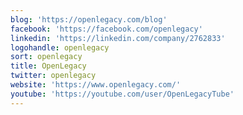 ```yaml
---
blog: 'https://openlegacy.com/blog'
facebook: 'https://facebook.com/openlegacy'
linkedin: 'https://linkedin.com/company/2762833'
logohandle: openlegacy
sort: openlegacy
title: OpenLegacy
twitter: openlegacy
website: 'https://www.openlegacy.com/'
youtube: 'https://youtube.com/user/OpenLegacyTube'
---
```

